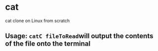 # cat
cat clone on Linux from scratch

## Usage: `catC fileToRead`will output the contents of the file onto the terminal
